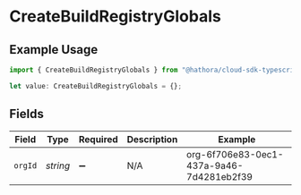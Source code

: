 # CreateBuildRegistryGlobals

## Example Usage

```typescript
import { CreateBuildRegistryGlobals } from "@hathora/cloud-sdk-typescript/models/operations";

let value: CreateBuildRegistryGlobals = {};
```

## Fields

| Field                                    | Type                                     | Required                                 | Description                              | Example                                  |
| ---------------------------------------- | ---------------------------------------- | ---------------------------------------- | ---------------------------------------- | ---------------------------------------- |
| `orgId`                                  | *string*                                 | :heavy_minus_sign:                       | N/A                                      | org-6f706e83-0ec1-437a-9a46-7d4281eb2f39 |